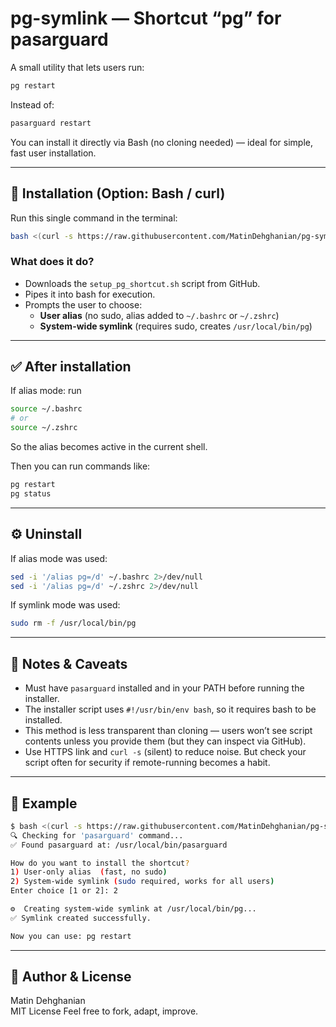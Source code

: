 # pg-symlink — Shortcut “pg” for pasarguard

A small utility that lets users run:

```bash
pg restart
```
Instead of:

```bash
pasarguard restart
```

You can install it directly via Bash (no cloning needed) — ideal for simple, fast user installation.

---

## 🚀 Installation (Option: Bash / curl)
Run this single command in the terminal:

```bash
bash <(curl -s https://raw.githubusercontent.com/MatinDehghanian/pg-symlink/main/setup_pg_shortcut.sh)
```

### What does it do?
- Downloads the `setup_pg_shortcut.sh` script from GitHub.
- Pipes it into bash for execution.
- Prompts the user to choose:
	- **User alias** (no sudo, alias added to `~/.bashrc` or `~/.zshrc`)
	- **System-wide symlink** (requires sudo, creates `/usr/local/bin/pg`)

---

## ✅ After installation
If alias mode: run

```bash
source ~/.bashrc
# or
source ~/.zshrc
```
So the alias becomes active in the current shell.

Then you can run commands like:

```bash
pg restart
pg status
```

---

## ⚙️ Uninstall
If alias mode was used:

```bash
sed -i '/alias pg=/d' ~/.bashrc 2>/dev/null
sed -i '/alias pg=/d' ~/.zshrc 2>/dev/null
```

If symlink mode was used:

```bash
sudo rm -f /usr/local/bin/pg
```

---

## 🧠 Notes & Caveats
- Must have `pasarguard` installed and in your PATH before running the installer.
- The installer script uses `#!/usr/bin/env bash`, so it requires bash to be installed.
- This method is less transparent than cloning — users won’t see script contents unless you provide them (but they can inspect via GitHub).
- Use HTTPS link and `curl -s` (silent) to reduce noise. But check your script often for security if remote-running becomes a habit.

---

## 📂 Example

```bash
$ bash <(curl -s https://raw.githubusercontent.com/MatinDehghanian/pg-symlink/main/setup_pg_shortcut.sh)
🔍 Checking for 'pasarguard' command...
✅ Found pasarguard at: /usr/local/bin/pasarguard

How do you want to install the shortcut?
1) User-only alias  (fast, no sudo)
2) System-wide symlink (sudo required, works for all users)
Enter choice [1 or 2]: 2

⚙️  Creating system-wide symlink at /usr/local/bin/pg...
✅ Symlink created successfully.

Now you can use: pg restart
```

---

## 📝 Author & License
Matin Dehghanian  
MIT License
Feel free to fork, adapt, improve.